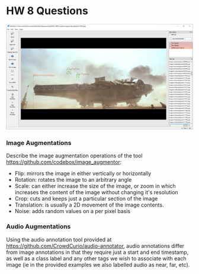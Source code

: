 # HW 8 Questions

![Annoted Image](./image_annotations.jpg)

### Image Augmentations

Describe the image augmentation operations of the tool https://github.com/codebox/image_augmentor:

 - Flip: mirrors the image in either vertically or horizontally
 - Rotation: rotates the image to an arbitrary angle
 - Scale: can either increase the size of the image, or zoom in which increases the content of the image without changing it's resolution
 - Crop: cuts and keeps just a particular section of the image 
 - Translation: is usually a 2D movement of the image contents.
 - Noise: adds random values on a per pixel basis
 
### Audio Augmentations

Using the audio annotation tool provided at https://github.com/CrowdCurio/audio-annotator, audio annotations differ from image annotations in that they require just a start and end timestamp, as well as a class label and any other tags we wish to associate with each image (ie in the provided examples we also labelled audio as near, far, etc).
